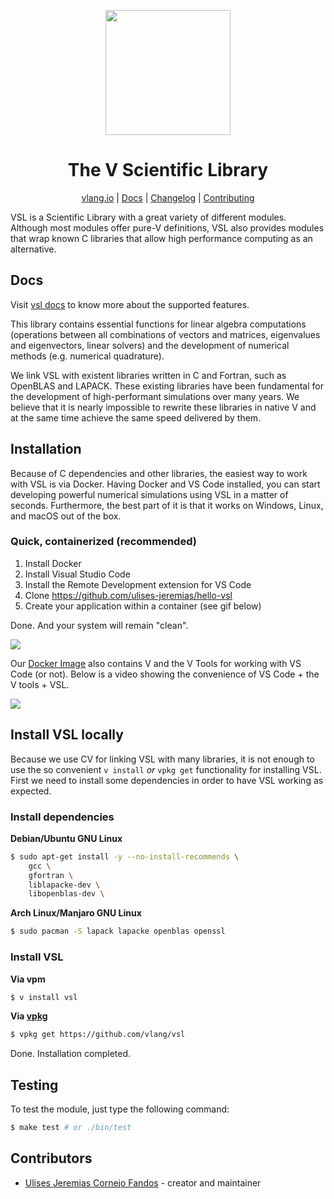 <div align="center">
<p>
    <img style="width: 200px" width="200" src="https://raw.githubusercontent.com/vlang/vsl/master/static/vsl-logo.png?sanitize=true">
</p>
<h1>The V Scientific Library</h1>

[vlang.io](https://vlang.io) |
[Docs](https://vlang.github.io/vsl) |
[Changelog](#) |
[Contributing](https://github.com/vlang/vsl/blob/master/CONTRIBUTING.md)

</div>

VSL is a Scientific Library with a great variety of different modules.
Although most modules offer pure-V definitions, VSL also provides modules
that wrap known C libraries that allow high performance computing
as an alternative.

## Docs

Visit [vsl docs](https://vlang.github.io/vsl) to know more about the supported features.

This library contains essential functions for linear algebra computations
(operations between all combinations of vectors and matrices, eigenvalues and eigenvectors,
linear solvers) and the development of numerical methods (e.g. numerical quadrature).

We link VSL with existent libraries written in C and Fortran, such as OpenBLAS and LAPACK.
These existing libraries have been fundamental for the development of high-performant
simulations over many years. We believe that it is nearly impossible to rewrite these
libraries in native V and at the same time achieve the same speed delivered by them.

## Installation

Because of C dependencies and other libraries, the easiest way to work with VSL is via Docker.
Having Docker and VS Code installed, you can start developing powerful numerical simulations
using VSL in a matter of seconds. Furthermore, the best part of it is that it works on
Windows, Linux, and macOS out of the box.

### Quick, containerized (recommended)

1. Install Docker
2. Install Visual Studio Code
3. Install the Remote Development extension for VS Code
4. Clone https://github.com/ulises-jeremias/hello-vsl
5. Create your application within a container (see gif below)

Done. And your system will remain "clean".

![](https://raw.githubusercontent.com/vlang/vsl/master/static/vscode-open-in-container.gif)

Our [Docker Image](https://hub.docker.com/repository/docker/vsl/vsl) also contains V and the V Tools for working with VS Code (or not). Below is a video showing the convenience of VS Code + the V tools + VSL.

![](https://raw.githubusercontent.com/vlang/vsl/master/static/container.gif)

## Install VSL locally

Because we use CV for linking VSL with many libraries, it is not enough to use the
so convenient `v install` _or_ `vpkg get` functionality for installing VSL.
First we need to install some dependencies in order to have VSL working as expected.

### Install dependencies

**Debian/Ubuntu GNU Linux**

```sh
$ sudo apt-get install -y --no-install-recommends \
    gcc \
    gfortran \
    liblapacke-dev \
    libopenblas-dev \
```

**Arch Linux/Manjaro GNU Linux**

```sh
$ sudo pacman -S lapack lapacke openblas openssl
```

### Install VSL

**Via vpm**

```sh
$ v install vsl
```

**Via [vpkg](https://github.com/v-pkg/vpkg)**

```sh
$ vpkg get https://github.com/vlang/vsl
```

Done. Installation completed.

## Testing

To test the module, just type the following command:

```sh
$ make test # or ./bin/test
```

## Contributors

- [Ulises Jeremias Cornejo Fandos](https://github.com/ulises-jeremias) - creator and maintainer

[awesomevbadge]: https://awesome.re/mentioned-badge.svg
[workflowbadge]: https://github.com/vlang/vsl/workflows/CI/badge.svg
[validatedocsbadge]: https://github.com/vlang/vsl/workflows/Validate%20Docs/badge.svg
[licensebadge]: https://img.shields.io/badge/License-MIT-blue.svg
[awesomevurl]: https://github.com/vlang/awesome-v/blob/master/README.md#scientific-computing
[workflowurl]: https://github.com/vlang/vsl/commits/master
[validatedocsurl]: https://github.com/vlang/vsl/commits/master
[licenseurl]: https://github.com/vlang/vsl/blob/master/LICENSE
